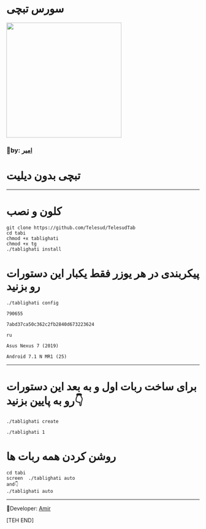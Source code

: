 # **سورس تبچی** #

<div align="New Tabchi"><a href="https://t.me/Telesud"><img src="http://s6.picofile.com/file/8376839976/IMG_20190925_222746_317.jpg" width="300"></a></div>

### 🤠by: [امیر](https://t.me/amir_sezar)

# تبچی بدون دیلیت
---------------------------------
# کلون و نصب
```
git clone https://github.com/Telesud/TelesudTab
cd tabi
chmod +x tablighati
chmod +x tg
./tablighati install
```

# پیکربندی در هر یوزر فقط یکبار این دستورات رو بزنید
```
./tablighati config

790655

7abd37ca50c362c2fb2840d673223624

ru

Asus Nexus 7 (2019)

Android 7.1 N MR1 (25)
```
-------------------
###

# برای ساخت ربات اول و به بعد این دستورات رو به پایین بزنید👇
```
./tablighati create

./tablighati 1
```
# روشن کردن همه ربات ها
```
cd tabi
screen  ./tablighati auto
and👇
./tablighati auto
```
-------------------
🚪Developer: [Amir](https://t.me/amir_sezar)

[TEH END]
